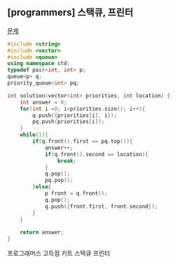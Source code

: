 ## [programmers] 스택큐, 프린터

[문제](https://programmers.co.kr/learn/courses/30/lessons/42587)



```c++
#include <string>
#include <vector>
#include <queue>
using namespace std;
typedef pair<int, int> p;
queue<p> q;
priority_queue<int> pq;

int solution(vector<int> priorities, int location) {
    int answer = 0;
    for(int i =0; i<priorities.size(); i++){
        q.push({priorities[i], i});
        pq.push(priorities[i]);
    }
    while(1){
        if(q.front().first == pq.top()){
            answer++;
            if(q.front().second == location){
                break;
            }
            q.pop();
            pq.pop();            
        }else{
            p front = q.front();
            q.pop();
            q.push({front.first, front.second});
        }
    }
    
    return answer;
}
```





프로그래머스 고득점 키트 스택큐 프린터

